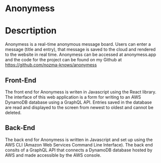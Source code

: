 # Anonymess

# Descrtiption

Anonymess is a real-time anonymous message board. Users can enter a message (title and entry), that message is saved to the cloud and rendered to the website in real time. Anonymess can be accessed at anonymess.app and the code for the project can be found on my Github at https://github.com/nozma-knows/anonymess

## Front-End

The front end for Anonymess is writen in Javascript using the React library. The interface of this web application is a form for writing to an AWS DynamoDB database using a GraphQL API. Entries saved in the database are read and displayed to the screen from newest to oldest and cannot be deleted.

## Back-End

The back end for Anonymess is written in Javascript and set up using the AWS CLI (Amazon Web Services Command Line Interface). The back end consits of a GraphQL API that connects a DynamoDB database hosted by AWS and made accessible by the AWS console.
